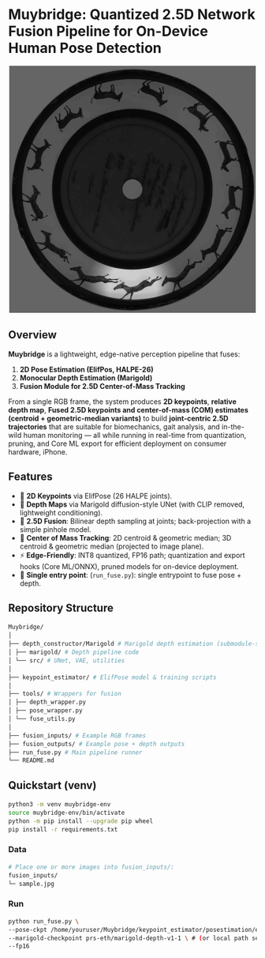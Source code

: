 # Muybridge: Quantized 2.5D Network Fusion Pipeline for On-Device Human Pose Detection

<p align="center">
  <img src="assets/teaser.gif" width="500"/>
</p>

## Overview

**Muybridge** is a lightweight, edge-native perception pipeline that fuses:
1. **2D Pose Estimation (ElifPos, HALPE-26)**  
2. **Monocular Depth Estimation (Marigold)**  
3. **Fusion Module for 2.5D Center-of-Mass Tracking**

From a single RGB frame, the system produces **2D keypoints**, **relative depth map**, **Fused 2.5D keypoints and center-of-mass (COM) estimates (centroid + geometric-median variants)** to build **joint-centric 2.5D trajectories** that are suitable for biomechanics, gait analysis, and in-the-wild human monitoring — all while running in real-time from quantization, pruning, and Core ML export for efficient deployment on consumer hardware, iPhone.

## Features
- 🧍 **2D Keypoints** via ElifPose (26 HALPE joints).  
- 🔹 **Depth Maps** via Marigold diffusion-style UNet (with CLIP removed, lightweight conditioning).  
- 🔀 **2.5D Fusion**: Bilinear depth sampling at joints; back-projection with a simple pinhole model.
- 🎯 **Center of Mass Tracking**: 2D centroid & geometric median; 3D centroid & geometric median (projected to image plane).  
- ⚡ **Edge-Friendly**: INT8 quantized, FP16 path; quantization and export hooks (Core ML/ONNX), pruned models for on-device deployment.  
- 🧪 **Single entry point**: (`run_fuse.py`): single entrypoint to fuse pose + depth.

## Repository Structure
```bash
Muybridge/
│
├── depth_constructor/Marigold # Marigold depth estimation (submodule-style)
│ ├── marigold/ # Depth pipeline code
│ └── src/ # UNet, VAE, utilities
│
├── keypoint_estimator/ # ElifPose model & training scripts
│
├── tools/ # Wrappers for fusion
│ ├── depth_wrapper.py
│ ├── pose_wrapper.py
│ └── fuse_utils.py
│
├── fusion_inputs/ # Example RGB frames
├── fusion_outputs/ # Example pose + depth outputs
├── run_fuse.py # Main pipeline runner
└── README.md
```

## Quickstart (venv)

```bash
python3 -m venv muybridge-env
source muybridge-env/bin/activate
python -m pip install --upgrade pip wheel
pip install -r requirements.txt
```

### Data

```bash
# Place one or more images into fusion_inputs/:
fusion_inputs/
└─ sample.jpg  
```
### Run

```bash
python run_fuse.py \  
--pose-ckpt /home/youruser/Muybridge/keypoint_estimator/posestimation/elif_model/training/elif_pose_model.pth \
--marigold-checkpoint prs-eth/marigold-depth-v1-1 \ # (or local path see marigold README for setup)
--fp16
```




